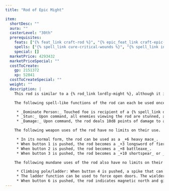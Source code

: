 ```yaml
---
title: "Rod of Epic Might"

item:
  shortDesc: ""
  aura: ""
  casterLevel: "30th"
  prerequisites:
    feats: ["{% feat_link craft-rod %}", "{% epic_feat_link craft-epic-rod %}", "{% feat_link craft-magic-arms-and-armor %}", "{% epic_feat_link craft-epic-magic-arms-and-armor %}"]
    spells: ["{% spell_link cure-critical-wounds %}", "{% spell_link inflict-critical-wounds %}", "{% spell_link bulls-strength %}", "{% spell_link fireball %}", "{% spell_link dominate-person %}", "{% spell_link power-word-stun %}"]
    special: []
  marketPrice: 4293432
  marketPriceSpecial: ""
  costToCreate:
    gp: 2151372
    xp: 52841
  costToCreateSpecial: ""
  weight: ""
  description: |
    This rod is similar to a {% rod_link lordly-might %}, although it is far more powerful. It is larger than its normal counterpart, and it is constructed of adamantine rather than normal metal. It has six buttons, several spell-like functions, and several mundane uses, and it can also be used as a magic weapon of various sorts.

    The following spell-like functions of the rod can each be used once per day.

     * _Dominate Person:_ Touched foe is recipient of a {% spell_link dominate-person %} spell, if the wielder so commands (Will save DC 24). The wielder must choose to use this power and then succeed with a melee touch attack to activate the power. If the attack fails, the effect is lost.
     * _Stun:_ Upon command, all enemies viewing the rod are stunned, as per the {% spell_link power-word-stun %} spell (10-foot maximum range, Will save DC 24). Invoking this power is a standard action.
     * _Damage:_ Upon command, the rod deals 10d8 points of damage to an opponent on a successful touch attack and cures the wielder of a like amount of damage (Will save DC 26). The wielder must choose to use this power before attacking, as with {% spell_link dominate-person %} .

    The following weapon uses of the rod have no limits on their use.

     * In its normal form, the rod can be used as a _+6 heavy mace_.
     * When button 1 is pushed, the rod becomes a _+3 longsword of fiery blasting_.
     * When button 2 is pushed, the rod becomes a _+8 battleaxe_.
     * When button 3 is pushed, the rod becomes a _+10 shortspear_ or _+10 longspear_.

    The following mundane uses of the rod also have no limits on their use.

     * Climbing pole/ladder: When button 4 is pushed, a spike that can anchor in granite is extruded from the ball, while the other end sprouts three sharp hooks. The rod lengthens to anywhere between 5 and 150 feet in a single round, stopping when button 4 is pushed again. Horizontal bars 3 inches long fold out from the sides, 1 foot apart, in staggered progression. The rod is firmly held by the spike and hooks and can bear up to 10,000 pounds. The wielder can retract the pole by pushing button 5.
     * The ladder function can be used to force open doors. The wielder plants the rod's base 30 feet or less from the portal to be forced and in line with it, then pushes button 4. The force exerted has a Strength bonus of +24.
     * When button 6 is pushed, the rod indicates magnetic north and gives the wielder a knowledge of his or her approximate depth beneath the surface or height above it.
---
```

